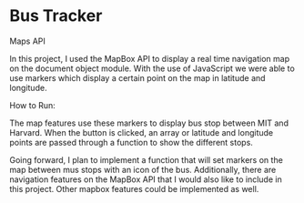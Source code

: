 # Bus Tracker
 Maps API 
 
In this project, I used the MapBox API to display a real time navigation map on the document object module. With the use of JavaScript we were able to use markers which display a certain point on the map in latitude and longitude. 

How to Run:

The map features use these markers to display bus stop between MIT and Harvard. When the button is clicked, an array or latitude and longitude points are passed through a function to show the different stops.

Going forward, I plan to implement a function that will set markers on the map between mus stops with an icon of the bus. Additionally, there are navigation features on the MapBox API that I would also like to include in this project. Other mapbox features could be implemented as well.
